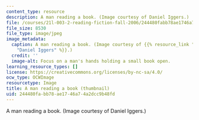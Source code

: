 ```yaml
---
content_type: resource
description: A man reading a book. (Image courtesy of Daniel Iggers.)
file: /courses/21l-003-2-reading-fiction-fall-2006/244480fabb78ae1746a74a2dcc9b48fd_21l-003-2f06-th.jpg
file_size: 8530
file_type: image/jpeg
image_metadata:
  caption: A man reading a book. (Image courtesy of {{% resource_link "c82f792b-776e-443d-b52f-3b97d6427605"
    "Daniel Iggers" %}}.)
  credit: ''
  image-alt: Focus on a man's hands holding a small book open.
learning_resource_types: []
license: https://creativecommons.org/licenses/by-nc-sa/4.0/
ocw_type: OCWImage
resourcetype: Image
title: A man reading a book (thumbnail)
uid: 244480fa-bb78-ae17-46a7-4a2dcc9b48fd
---
```

A man reading a book. (Image courtesy of Daniel Iggers.)